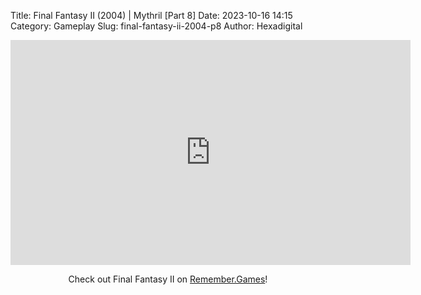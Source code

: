 Title: Final Fantasy II (2004) | Mythril [Part 8]
Date: 2023-10-16 14:15
Category: Gameplay
Slug: final-fantasy-ii-2004-p8
Author: Hexadigital

<center><iframe src="https://www.youtube.com/embed/vuAeVYvMUNM?feature=oembed" allow="accelerometer; autoplay; encrypted-media; gyroscope; picture-in-picture" width="640" height="360" frameborder="0"></iframe>

Check out Final Fantasy II on [Remember.Games](https://remember.games/game/6866/final-fantasy-i-ii-dawn-of-souls/)!</center>